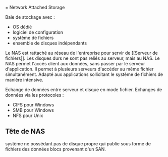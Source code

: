 = Network Attached Storage

Baie de stockage avec : 
- OS dédié
- logiciel de configuration
- système de fichiers
- ensemble de disques indépendants

Le NAS est rattaché au réseau de l'entreprise pour servir de [[Serveur de fichiers]]. 
Les disques durs ne sont pas reliés au serveur, mais au NAS. 
Le NAS permet l'accès client aux données, sans passer par le serveur d'application.
Il permet à plusieurs serveurs d'accéder au même fichier simultanément. 
Adapté aux applications sollicitant le système de fichiers de manière intensive. 

Echange de données entre serveur et disque en mode fichier. 
Echanges de données via les protocoles : 
- CIFS pour Windows
- SMB pour Windows
- NFS pour Unix

## Tête de NAS
système ne possédant pas de disque propre qui publie sous forme de fichiers des données blocs provenant d'un SAN. 